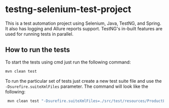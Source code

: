 # testng-selenium-test-project

This is a test automation project using Selenium, Java, TestNG, and Spring. It also has logging and Allure reports support.
TestNG's in-built features are used for running tests in parallel.

## How to run the tests
To start the tests using cmd just run the following command:
```sh
mvn clean test
```

To run the particular set of tests just create a new test suite file and use the `-Dsurefire.suiteXmlFiles` parameter. 
The command will look like the following:
```sh
 mvn clean test "-Dsurefire.suiteXmlFiles=./src/test/resources/ProductListTestSuite.xml"
```